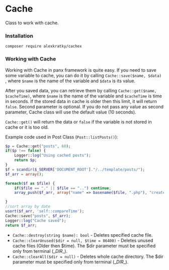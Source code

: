 # Cache

Class to work with cache.

### Installation

`composer require alexkratky/cachex`

### Working with Cache

Working with Cache in panx framework is quite easy. If you need to save some variable to cache, you can do it by calling `Cache::save($name, $data) `, where `$name` is the name of the variable and `$data` is its value.

After you saved data, you can retrieve them by calling `Cache::get($name, $cacheTime)`, where `$name` is the name of the variable and `$cacheTime` is time in seconds. If the stored data in cache is older then this limit, it will return `false`. Second parameter is optional. If you do not pass any value as second parameter, Cache class will use  the default value (10 seconds).

`Cache::get()` will return the data or `false` if the variable is not stored in cache or it is too old.

Example code used in Post Class (`Post::listPosts()`):

```php
$p = Cache::get("posts", 60);
if($p !== false) {
    Logger::log("Using cached posts");
    return $p;
}
$f = scandir($_SERVER['DOCUMENT_ROOT']."/../template/posts/");
$f_arr = array();

foreach($f as $file) {
    if($file == "." || $file == "..") continue;
    array_push($f_arr, array("name" => basename($file, ".php"), "created_at" => filectime($_SERVER['DOCUMENT_ROOT']."/../template/posts/$file")));

}
//sort array by date
usort($f_arr, 'self::compareTime');
Cache::save("posts", $f_arr);
Logger::log("Cache saved");
return $f_arr;
```



* `Cache::destroy(string $name): bool` - Deletes specified cache file.
* `Cache::clearUnused($dir = null, $time = 86400)` - Deletes unused cache files (Older then $time). The $dir parameter must be specified only from terminal (\__DIR__).
* `Cache::clearAll($dir = null)` - Deletes whole cache directory. The $dir parameter must be specified only from terminal (\__DIR__).